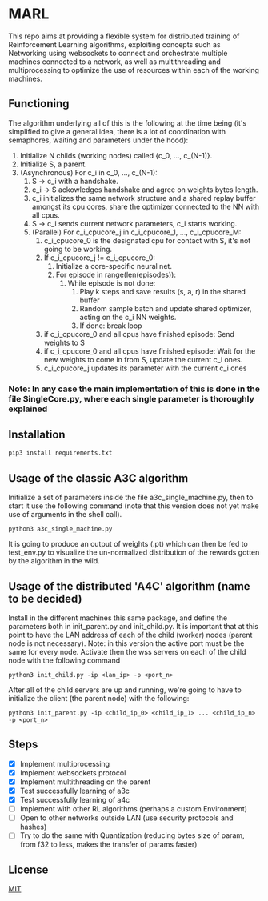 # MARL

This repo aims at providing a flexible system for distributed training of Reinforcement Learning algorithms, exploiting concepts such as Networking using websockets to connect and orchestrate multiple machines connected to a network, as well as multithreading and multiprocessing to optimize the use of resources within each of the working machines.

## Functioning
The algorithm underlying all of this is the following at the time being (it's simplified to give a general idea, there is a lot of coordination with semaphores, waiting and parameters under the hood):

1. Initialize N childs (working nodes) called {c_0, ..., c_(N-1)}.
2. Initialize S, a parent.
3. (Asynchronous) For c_i in c_0, ..., c_(N-1):
   1. S -> c_i with a handshake.
   2. c_i -> S ackowledges handshake and agree on weights bytes length.
   3. c_i initializes the same network structure and a shared replay buffer amongst its cpu cores, share the optimizer connected to the NN with all cpus.
   3. S -> c_i sends current network parameters, c_i starts working.
   4. (Parallel) For c_i_cpucore_j in c_i_cpucore_1, ..., c_i_cpucore_M:
       1. c_i_cpucore_0 is the designated cpu for contact with S, it's not going to be working.
       2. If c_i_cpucore_j != c_i_cpucore_0:
          1. Initialize a core-specific neural net.
          2. For episode in range(len(episodes)):
             1. While episode is not done:
                1. Play k steps and save results (s, a, r) in the shared buffer
                2. Random sample batch and update shared optimizer, acting on the c_i NN weights.
                3. If done: break loop
       3. if c_i_cpucore_0 and all cpus have finished episode: Send weights to S
       4. if c_i_cpucore_0 and all cpus have finished episode: Wait for the new weights to come in from S, update the current c_i ones.
       5. c_i_cpucore_j updates its parameter with the current c_i ones

### Note: In any case the main implementation of this is done in the file SingleCore.py, where each single parameter is thoroughly explained

## Installation

```bash
pip3 install requirements.txt
```

## Usage of the classic A3C algorithm
Initialize a set of parameters inside the file a3c_single_machine.py, then to start it use the following command (note that this version does not yet make use of arguments in the shell call).
```
python3 a3c_single_machine.py
```
It is going to produce an output of weights (.pt) which can then be fed to test_env.py to visualize the un-normalized distribution of the rewards gotten by the algorithm in the wild.

## Usage of the distributed 'A4C' algorithm (name to be decided)
Install in the different machines this same package, and define the parameters both in init_parent.py and init_child.py. It is important that at this point to have the LAN address of each of the child (worker) nodes (parent node is not necessary). Note: in this version the active port must be the same for every node. Activate then the wss servers on each of the child node with the following command
```
python3 init_child.py -ip <lan_ip> -p <port_n>
```
After all of the child servers are up and running, we're going to have to initialize the client (the parent node) with the following:
```
python3 init_parent.py -ip <child_ip_0> <child_ip_1> ... <child_ip_n> -p <port_n>
```

## Steps
- [x] Implement multiprocessing
- [x] Implement websockets protocol
- [x] Implement multithreading on the parent
- [x] Test successfully learning of a3c
- [x] Test successfully learning of a4c
- [ ] Implement with other RL algorithms (perhaps a custom Environment)
- [ ] Open to other networks outside LAN (use security protocols and hashes)
- [ ] Try to do the same with Quantization (reducing bytes size of param, from f32 to less, makes the transfer of params faster)

## License
[MIT](https://choosealicense.com/licenses/mit/)
